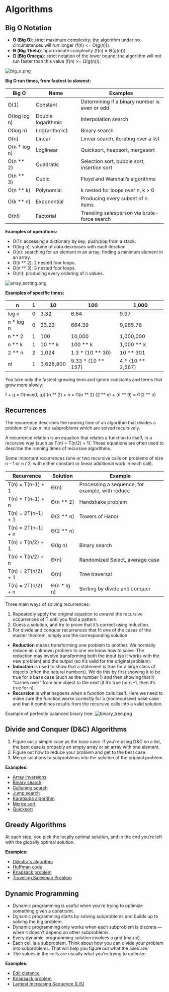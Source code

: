 # Algorithms

## Big O Notation

- **O (Big O)**: strict maximum complexity; the algorithm under no circumstances will run longer (f(n) <= O(g(n))).
- **Θ (Big Theta)**: approximate complexity (f(n) = Θ(g(n))).
- **Ω (Big Omega)**: strict notation of the lower bound; the algorithm will not run faster than this value (f(n) >= Ω(g(n))).

![big_o.png](https://raw.githubusercontent.com/kooznitsa/python_algorithms/main/images/big_o.png)

**Big O run times, from fastest to slowest:**

| Big O         | Name               | Examples                                      |
| ------------- | ------------------ | --------------------------------------------- |
| O(1)          | Constant           | Determining if a binary number is even or odd |
| O(log log n)  | Double logarithmic | Interpolation search                          |
| O(log n)      | Log(arithmic)      | Binary search                                 |
| O(n)          | Linear             | Linear search, iterating over a list          |
| O(n \* log n) | Loglinear          | Quicksort, heapsort, mergesort                |
| O(n \*\* 2)   | Quadratic          | Selection sort, bubble sort, insertion sort   |
| O(n \*\* 3)   | Cubic              | Floyd and Warshall’s algorithms               |
| O(n \*\* k)   | Polynomial         | k nested for loops over n, k > 0              |
| O(k \*\* n)   | Exponential        | Producing every subset of n items             |
| O(n!)         | Factorial          | Traveling salesperson via brute-force search  |

**Examples of operations:**

- O(1): accessing a dictionary by key; push/pop from a stack.
- O(log n): volume of data decreases with each iteration.
- O(n): searching for an element in an array; finding a minimum element in an array.
- O(n \*\* 2): 2 nested foor loops.
- O(n \*\* 3): 3 nested foor loops.
- O(n!): producing every ordering of n values.

![array_sorting.png](https://raw.githubusercontent.com/kooznitsa/python_algorithms/main/images/array_sorting.png)

**Examples of specific times:**

| n          | 1   | 10        | 100                   | 1,000                |
| ---------- | --- | --------- | --------------------- | -------------------- |
| log n      | 0   | 3.32      | 6.64                  | 9.97                 |
| n \* log n | 0   | 33.22     | 664.39                | 9,965.78             |
| n \*\* 2   | 1   | 100       | 10,000                | 1,000,000            |
| n \*\* k   | 1   | 10 \*\* k | 100 \*\* k            | 1,000 \*\* k         |
| 2 \*\* n   | 2   | 1,024     | 1.3 \* (10 \*\* 30)   | 10 \*\* 301          |
| n!         | 1   | 3,628,800 | 9.33 \* (10 \*\* 157) | 4 \* (10 \*\* 2,567) |

You take only the fastest-growing term and ignore constants and terms that grow more slowly:

f + g = O(max(f, g))
(n ** 2) + n = O(n ** 2)
(2 ** n) + (n ** 9) = O(2 \*\* n)

## Recurrences

The recurrence describes the running time of an algorithm that divides a problem of size n into subproblems which are solved recursively.

A recurrence relation is an equation that relates a function to itself, in a recursive way (such as T(n) = T(n/2) + 1). These equations are often used to describe the running times of recursive algorithms.

Some important recurrences (one or two recursive calls on problems of size n – 1 or n / 2, with either constant or linear additional work in each call).

| Recurrence         | Solution     | Example                                         |
| ------------------ | ------------ | ----------------------------------------------- |
| T(n) = T(n–1) + 1  | Θ(n)         | Processing a sequence, for example, with reduce |
| T(n) = T(n–1) + n  | Θ(n \*\* 2)  | Handshake problem                               |
| T(n) = 2T(n–1) + 1 | Θ(2 \*\* n)  | Towers of Hanoi                                 |
| T(n) = 2T(n–1) + n | Θ(2 \*\* n)  |                                                 |
| T(n) = T(n/2) + 1  | Θ(lg n)      | Binary search                                   |
| T(n) = T(n/2) + n  | Θ(n)         | Randomized Select, average case                 |
| T(n) = 2T(n/2) + 1 | Θ(n)         | Tree traversal                                  |
| T(n) = 2T(n/2) + n | Θ(n \* lg n) | Sorting by divide and conquer                   |

Three main ways of solving recurrences:

1. Repeatedly apply the original equation to unravel the recursive occurrences of T until you find a pattern.
2. Guess a solution, and try to prove that it’s correct using induction.
3. For divide and conquer recurrences that fit one of the cases of the master theorem, simply use the corresponding solution.

- **Reduction** means transforming one problem to another. We normally reduce an unknown problem to one we know how to solve. The reduction may involve transforming both the input (so it works with the new problem) and the output (so it’s valid for the original problem).
- **Induction** is used to show that a statement is true for a large class of objects (often the natural numbers). We do this by first showing it to be true for a base case (such as the number 1) and then showing that it “carries over” from one object to the next (if it’s true for n –1, then it’s true for n).
- **Recursion** is what happens when a function calls itself. Here we need to make sure the function works correctly for a (nonrecursive) base case and that it combines results from the recursive calls into a valid solution.

Example of perfectly balanced binary tree:
![binary_tree.png](https://raw.githubusercontent.com/kooznitsa/python_algorithms/main/images/binary_tree.png)

## Divide and Conquer (D&C) Algorithms

1. Figure out a simple case as the base case. If you're using D&C on a list, the best case is probably an empty array or an array with one element.
2. Figure out how to reduce your problem and get to the best case.
3. Merge solutions to subproblems into the solution of the original problem.

**Examples:**

- [Array inversions](https://github.com/kooznitsa/python_algorithms/blob/main/other/array_inversions.py)
- [Binary search](https://github.com/kooznitsa/python_algorithms/blob/main/searching/binary_search.py)
- [Galloping search](https://github.com/kooznitsa/python_algorithms/blob/main/searching/galloping_search.py)
- [Jump search](https://github.com/kooznitsa/python_algorithms/blob/main/searching/jump_search.py)
- [Karatsuba algorithm](https://github.com/kooznitsa/python_algorithms/blob/main/other/karatsuba.py)
- [Merge sort](https://github.com/kooznitsa/python_algorithms/blob/main/sorting/merge_sort.py)
- [Quicksort](https://github.com/kooznitsa/python_algorithms/blob/main/sorting/quicksort.py)

## Greedy Algorithms

At each step, you pick the locally optimal solution, and in the end you’re left with the globally optimal solution.

**Examples:**

- [Dijkstra's algorithm](https://github.com/kooznitsa/python_algorithms/blob/main/searching/dijkstra.py)
- [Huffman code](https://github.com/kooznitsa/python_algorithms/blob/main/greedy/huffman.py)
- [Knapsack problem](https://github.com/kooznitsa/python_algorithms/blob/main/greedy/knapsack.py)
- [Traveling Salesman Problem](https://github.com/kooznitsa/python_algorithms/blob/main/greedy/tsp.py)

## Dynamic Programming

- Dynamic programming is useful when you’re trying to optimize something given a constraint.
- Dynamic programming starts by solving subproblems and builds up to solving the big problem.
- Dynamic programming only works when each subproblem is discrete — when it doesn’t depend on other subproblems.
- Every dynamic-programming solution involves a grid (matrix).
- Each cell is a subproblem. Think about how you can divide your problem into subproblems. That will help you figure out what the axes are.
- The values in the cells are usually what you’re trying to optimize.

**Examples:**

- [Edit distance](https://github.com/kooznitsa/python_algorithms/blob/main/dynamic/edit_distance.py)
- [Knapsack problem](https://github.com/kooznitsa/python_algorithms/blob/main/dynamic/knapsack.py)
- [Largest Increasing Sequence (LIS)](https://github.com/kooznitsa/python_algorithms/blob/main/dynamic/lis.py)